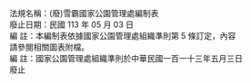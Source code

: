 法規名稱：(廢)雪霸國家公園管理處編制表  
廢止日期：民國 113 年 05 月 03 日  
編 註：本編制表依據國家公園管理處組織準則第 5 條訂定，內容  
請參閱相關圖表附檔。  
編 註：國家公園管理處組織準則於中華民國一百一十三年五月三日  
廢止  


